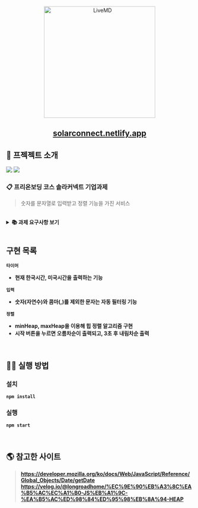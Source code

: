 <br />
<p align='middle'>
  <a href='https://solarconnect.netlify.app/'>
    <img src='https://www.solarconnect.kr/assets/img/common/sc-logo.svg' width="300px;" alt="LiveMD" />
  </a>
</p>
<h2 align='middle'><a href='https://solarconnect.netlify.app/'>solarconnect.netlify.app</a></h2>



## 📌 프젝젝트 소개
<p>
<img src="https://img.shields.io/github/languages/top/six-sense/4_solaConnect_team2?color=yellow&logo=Javascript"> </img>
<img src="https://img.shields.io/github/repo-size/six-sense/4_solaConnect_team2?color=%23&logo=Github"> </img>

</p>



### 📋 프리온보딩 코스 솔라커넥트 기업과제
> 숫자를 문자열로 입력받고 정렬 기능을 가진 서비스

<br/>

<details>
    <summary><STRONG>
    📚 과제 요구사항 보기
    <STRONG></summary>

1. 타이머

- [1, 6. 타이머]는 재활용이 가능한 Component로 구성합니다.
- [1. 타이머]는 “ko-KR” 지역시간 표기법으로 나타냅니다. (예> 2021년 7월 20일 화요일)
- [6. 타이머]는 “en-US” 지역시간 표기법으로 나타냅니다. (예> Tuesday July 20, 2021)
- 한국 표준시를 기준으로 나타냅니다.

2. 입력

- 사용자의 입력을 받습니다.
- 입력 데이터의 형식은 “숫자,숫자,숫자…” 입니다. (예> 1,2,3,4)
- 잘못된 형식의 입력데이터는 예외처리하여 사용합니다.

3. 시작

- 사용자가 버튼을 누르면 소팅이 시작됩니다.
- [4. 결과 필드]에 바로 노출 되고 3초 후에 [5. 결과 필드]에 결과가 노출 됩니다.

4. 결과

- 결과 데이터의 형식은 “숫자, 숫자, 숫자…” 입니다. (예> 1, 2, 3, 4)
- [4. 결과 필드]에서는 오름차순 결과를 나타냅니다.
- [5. 결과 필드]에서는 내림차순 결과를 나타냅니다.
- 알고리즘은 소팅알고리즘을 사용하지 않고, 본인이 구현할 수 있는 정렬 방법으로 직접 구현합니다.

5. 기타 조건

- ReactJS로 구현합니다.
- 과제를 위한 추가적인 패키지 설치는 자유입니다.
- 레이아웃은 그림을 참고하되, UI 및 UX는 작성자 편의에 맞게 구현합니다.
- 상기 조건을 제외한 모든 부분들은 작성자 편의에 맞게 구현합니다.
</details>

<br/>

## 구현 목록

`타이머`

  - 현재 한국시간, 미국시간을 출력하는 기능

`입력`

- 숫자(자연수)와 콤마(,)를 제외한 문자는 자동 필터링 기능


`정렬`

- minHeap, maxHeap을 이용해 힙 정렬 알고리즘 구현
- 시작 버튼을 누르면 오름차순이 출력되고, 3초 후 내림차순 출력

<br/>

## 👨‍💻 실행 방법

### 설치

`npm install`

### 실행

`npm start`

<br />
      
## 🌎 참고한 사이트
      
> https://developer.mozilla.org/ko/docs/Web/JavaScript/Reference/Global_Objects/Date/getDate
> https://velog.io/@longroadhome/%EC%9E%90%EB%A3%8C%EA%B5%AC%EC%A1%B0-JS%EB%A1%9C-%EA%B5%AC%ED%98%84%ED%95%98%EB%8A%94-HEAP
